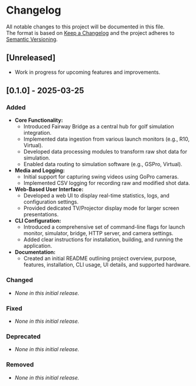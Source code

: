 # Changelog

All notable changes to this project will be documented in this file.  
The format is based on [Keep a Changelog](https://keepachangelog.com/en/1.0.0/) and the project adheres to [Semantic Versioning](https://semver.org/spec/v2.0.0.html).

## [Unreleased]
- Work in progress for upcoming features and improvements.

## [0.1.0] - 2025-03-25
### Added
- **Core Functionality:**
    - Introduced Fairway Bridge as a central hub for golf simulation integration.
    - Implemented data ingestion from various launch monitors (e.g., R10, Virtual).
    - Developed data processing modules to transform raw shot data for simulation.
    - Enabled data routing to simulation software (e.g., GSPro, Virtual).
- **Media and Logging:**
    - Initial support for capturing swing videos using GoPro cameras.
    - Implemented CSV logging for recording raw and modified shot data.
- **Web-Based User Interface:**
    - Developed a web UI to display real-time statistics, logs, and configuration settings.
    - Provided dedicated TV/Projector display mode for larger screen presentations.
- **CLI Configuration:**
    - Introduced a comprehensive set of command-line flags for launch monitor, simulator, bridge, HTTP server, and camera settings.
    - Added clear instructions for installation, building, and running the application.
- **Documentation:**
    - Created an initial README outlining project overview, purpose, features, installation, CLI usage, UI details, and supported hardware.

### Changed
- *None in this initial release.*

### Fixed
- *None in this initial release.*

### Deprecated
- *None in this initial release.*

### Removed
- *None in this initial release.*
